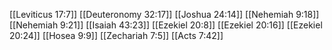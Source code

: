 [[Leviticus 17:7]]
[[Deuteronomy 32:17]]
[[Joshua 24:14]]
[[Nehemiah 9:18]]
[[Nehemiah 9:21]]
[[Isaiah 43:23]]
[[Ezekiel 20:8]]
[[Ezekiel 20:16]]
[[Ezekiel 20:24]]
[[Hosea 9:9]]
[[Zechariah 7:5]]
[[Acts 7:42]]
